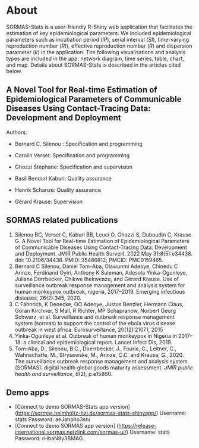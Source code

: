 About
=====

SORMAS-Stats is a user-friendly R-Shiny web application that facilitates the estimation of key epidemiological parameters. We included epidemiological parameters such as incubation period (*IP*), serial interval (*SI*), time-varying reproduction number (*Rt*), effective reproduction number (*R*) and dispersion parameter (*k*) in the application. The following visualisations and analysis types are included in the app: network diagram, time series, table, chart, and map. Details about SORMAS-Stats is described in the articles cited below. 

A Novel Tool for Real-time Estimation of Epidemiological Parameters of Communicable Diseases Using Contact-Tracing Data: Development and Deployment
--------------------------------------------------------
Authors: 

- Bernard C. Silenou :  Specification and programming

- Carolin Verset: Specification and programming 

- Ghozzi Stéphane: Specification and supervision

- Basil Benduri Kaburi: Quality assurance

- Henrik Schanze: Quality assurance

- Gérard Krause: Supervision


SORMAS related publications
--------
1. Silenou BC, Verset C, Kaburi BB, Leuci O, Ghozzi S, Duboudin C, Krause G. A Novel Tool for Real-time Estimation of Epidemiological Parameters of Communicable Diseases Using Contact-Tracing Data: Development and Deployment. JMIR Public Health Surveill. 2022 May 31;8(5):e34438. doi: 10.2196/34438. PMID: 35486812; PMCID: PMC9159465.
2. Bernard C Silenou, Daniel Tom-Aba, Olawunmi Adeoye, Chinedu C Arinze, Ferdinand Oyiri, Anthony K Suleman, Adesola Yinka-Ogunleye, Juliane Dörrbecker,  Chikwe Ihekweazu, and Gérard Krause. Use of surveillance outbreak response  management and analysis system for human monkeypox outbreak, nigeria,  2017–2019. Emerging infectious diseases, 26(2):345, 2020.
3. C Fähnrich, K Denecke, OO Adeoye, Justus Benzler, Hermann Claus, Göran  Kirchner, S Mall, R Richter, MP Schapranow, Norbert Georg Schwarz, et al. Surveillance and outbreak response management system (sormas) to support the control of the ebola virus disease outbreak in west africa. Eurosurveillance, 20(12):21071, 2015
4. Yinka-Ogunleye et al. Outbreak of human monkeypox in Nigeria in 2017–18: a clinical and epidemiological report. Lancet Infect Dis, 2019.
5. Tom-Aba, D., Silenou, B.C., Doerrbecker, J., Fourie, C., Leitner, C., Wahnschaffe, M., Strysewske, M., Arinze, C.C. and Krause, G., 2020. The surveillance outbreak response management and analysis system (SORMAS): digital health global goods maturity assessment. *JMIR public health and surveillance*, *6*(2), p.e15860.

Demo apps
--------
* [Connect to demo SORMAS-Stats app version] (https://sormas.helmholtz-hzi.de/sormas-stats-shinyapp/)
Username: stats   Password: aeJahpho3shi    
*  [Connect to demo SORMAS app version] (https://release-international.sormas.netzlink.com/sormas-ui/)
Username: stats   Password: rHbaN8y3BMAG 

